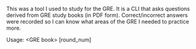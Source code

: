 This was a tool I used to study for the GRE. It is a CLI that asks questions derived from GRE study books (in PDF form). Correct/incorrect answers were recorded so I can know what areas of the GRE I needed to practice more.

Usage: \<GRE book\> [round_num]

